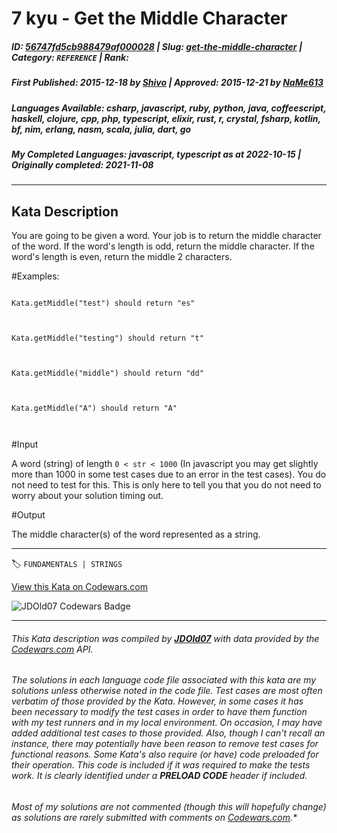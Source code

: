 # 7 kyu - Get the Middle Character

##### **ID**: [56747fd5cb988479af000028](https://www.codewars.com/kata/56747fd5cb988479af000028) | **Slug**: [get-the-middle-character](https://www.codewars.com/kata/56747fd5cb988479af000028) | **Category**: `REFERENCE` | **Rank**: <span style="color:white">7 kyu</span>

##### **First Published**: 2015-12-18 ***by*** [Shivo](https://www.codewars.com/users/Shivo) | **Approved**: 2015-12-21 ***by*** [NaMe613](https://www.codewars.com/users/NaMe613)

##### **Languages Available**: csharp, javascript, ruby, python, java, coffeescript, haskell, clojure, cpp, php, typescript, elixir, rust, r, crystal, fsharp, kotlin, bf, nim, erlang, nasm, scala, julia, dart, go

##### **My Completed Languages**: javascript, typescript ***as at*** 2022-10-15 | **Originally completed**: 2021-11-08

---

## Kata Description


You are going to be given a word. Your job is to return the middle character of the word. If the word's length is odd, return the middle character. If the word's length is even, return the middle 2 characters.



#Examples:



```

Kata.getMiddle("test") should return "es"



Kata.getMiddle("testing") should return "t"



Kata.getMiddle("middle") should return "dd"



Kata.getMiddle("A") should return "A"



```







#Input



A word (string) of length `0 < str < 1000` (In javascript you may get slightly more than 1000 in some test cases due to an error in the test cases). You do not need to test for this. This is only here to tell you that you do not need to worry about your solution timing out.





#Output



The middle character(s) of the word represented as a string. 



---


🏷 `FUNDAMENTALS | STRINGS`


[View this Kata on Codewars.com](https://www.codewars.com/kata/56747fd5cb988479af000028)

![](https://www.codewars.com/users/jdold07/badges/large "JDOld07 Codewars Badge")

---

###### *This Kata description was compiled by [**JDOld07**](https://tpstech.dev) with data provided by the [Codewars.com](https://www.codewars.com) API.*

###### *The solutions in each language code file associated with this kata are my solutions unless otherwise noted in the code file.  Test cases are most often verbatim of those provided by the Kata.  However, in some cases it has been necessary to modify the test cases in order to have them function with my test runners and in my local environment.  On occasion, I may have added additional test cases to those provided.  Also, though I can't recall an instance, there may potentially have been reason to remove test cases for functional reasons.  Some Kata's also require (*or have*) code preloaded for their operation.  This code is included if it was required to make the tests work.  It is clearly identified under a **PRELOAD CODE** header if included.*

###### Most of my solutions are not commented (*though this will hopefully change*) as solutions are rarely submitted with comments on [Codewars.com](https://www.codewars.com).*
